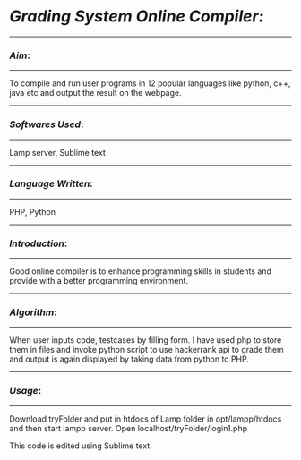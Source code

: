 # ***Grading System Online Compiler:***

----------
### *Aim*:

----------

To compile and run user programs in 12 popular languages like python, c++, java etc and output the result on the webpage.

-------------
### *Softwares Used*:

-------------
Lamp server, Sublime text


-------------
### *Language Written*:

-------------
PHP, Python


-------------
### *Introduction*:

-------------
Good online compiler is to enhance programming skills in students and provide with a better programming environment.


-------------
### *Algorithm*:

-------------

When user inputs code, testcases by filling form. I have used php to store them in files and invoke python script to use hackerrank api to grade them and output is again displayed by taking data from python to PHP. 

-------------
### *Usage*:

-------------
Download tryFolder and put in htdocs of Lamp folder in opt/lampp/htdocs and then start lampp server. Open localhost/tryFolder/login1.php


This code is edited using Sublime text.
